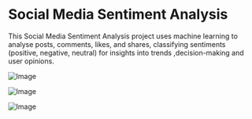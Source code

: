 # Social Media Sentiment Analysis
This Social Media Sentiment Analysis project uses machine learning to analyse posts, comments, likes, and shares, classifying sentiments (positive, negative, neutral) for insights into trends ,decision-making and user opinions.

![Image](https://github.com/user-attachments/assets/5c7fa1fe-1afb-47c4-afa2-ad870dee04fa)

![Image](https://github.com/user-attachments/assets/cc58f1d0-df0b-4dbf-8948-9a5d62fa365d)

![Image](https://github.com/user-attachments/assets/18d154e6-e36b-4c05-af5c-48f42c4812fd)

